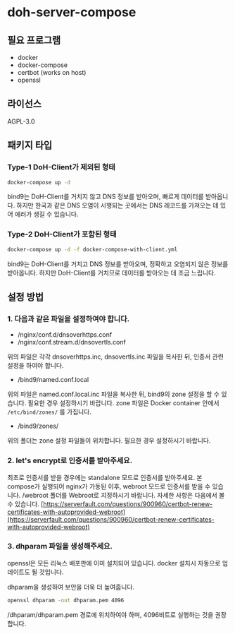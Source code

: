 # doh-server-compose

## 필요 프로그램

 - docker
 - docker-compose
 - certbot (works on host)
 - openssl

## 라이선스

AGPL-3.0

## 패키지 타입

### Type-1 DoH-Client가 제외된 형태

```bash
docker-compose up -d
```

bind9는 DoH-Client를 거치지 않고 DNS 정보를 받아오며, 빠르게 데이터를 받아옵니다. 하지만 한국과 같은 DNS 오염이 시행되는 곳에서는 DNS 레코드를 가져오는 데 있어 에러가 생길 수 있습니다.

### Type-2 DoH-Client가 포함된 형태

```bash
docker-compose up -d -f docker-compose-with-client.yml
```

bind9는 DoH-Client를 거치고 DNS 정보를 받아오며, 정확하고 오염되지 않은 정보를 받아옵니다. 하지만 DoH-Client를 거치므로 데이터를 받아오는 데 조금 느립니다.

## 설정 방법

### 1. 다음과 같은 파일을 설정하여야 합니다.

- /nginx/conf.d/dnsoverhttps.conf
- /nginx/conf.stream.d/dnsovertls.conf

위의 파일은 각각 dnsoverhttps.inc, dnsovertls.inc 파일을 복사한 뒤, 인증서 관련 설정을 하여야 합니다.

 - /bind9/named.conf.local

위의 파일은 named.conf.local.inc 파일을 복사한 뒤,  bind9의 zone 설정을 할 수 있습니다. 필요한 경우 설정하시기 바랍니다. zone 파일은 Docker container 안에서 `/etc/bind/zones/` 를 가집니다.

- /bind9/zones/

위의 폴더는 zone 설정 파일들이 위치합니다. 필요한 경우 설정하시기 바랍니다.

### 2. let's encrypt로 인증서를 받아주세요.

최초로 인증서를 받을 경우에는 standalone 모드로 인증서를 받아주세요. 본 compose가 실행되어 nginx가 가동된 이후, webroot 모드로 인증서를 받을 수 있습니다. /webroot 폴더를 Webroot로 지정하시기 바랍니다. 자세한 사항은 다음에서 볼 수 있습니다. [https://serverfault.com/questions/900960/certbot-renew-certificates-with-autoprovided-webroot](https://serverfault.com/questions/900960/certbot-renew-certificates-with-autoprovided-webroot)

### 3. dhparam 파일을 생성해주세요.

openssl은 모든 리눅스 배포판에 이미 설치되어 있습니다. docker 설치시 자동으로 업데이트도 될 것입니다.

dhparam을 생성하여 보안을 더욱 더 높여줍니다.

```bash
openssl dhparam -out dhparam.pem 4096
```

/dhparam/dhparam.pem 경로에 위치하여야 하며, 4096비트로 실행하는 것을 권장합니다.